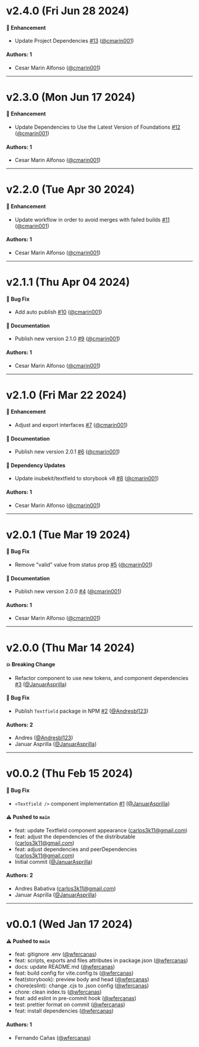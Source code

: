 # v2.4.0 (Fri Jun 28 2024)

#### 🚀 Enhancement

- Update Project Dependencies [#13](https://github.com/selsa-inube/inubekit-textfield/pull/13) ([@cmarin001](https://github.com/cmarin001))

#### Authors: 1

- Cesar Marin Alfonso ([@cmarin001](https://github.com/cmarin001))

---

# v2.3.0 (Mon Jun 17 2024)

#### 🚀 Enhancement

- Update Dependencies to Use the Latest Version of Foundations [#12](https://github.com/selsa-inube/inubekit-textfield/pull/12) ([@cmarin001](https://github.com/cmarin001))

#### Authors: 1

- Cesar Marin Alfonso ([@cmarin001](https://github.com/cmarin001))

---

# v2.2.0 (Tue Apr 30 2024)

#### 🚀 Enhancement

- Update workflow in order to avoid merges with failed builds [#11](https://github.com/selsa-inube/inubekit-textfield/pull/11) ([@cmarin001](https://github.com/cmarin001))

#### Authors: 1

- Cesar Marin Alfonso ([@cmarin001](https://github.com/cmarin001))

---

# v2.1.1 (Thu Apr 04 2024)

#### 🐛 Bug Fix

- Add auto publish [#10](https://github.com/selsa-inube/inubekit-textfield/pull/10) ([@cmarin001](https://github.com/cmarin001))

#### 📝 Documentation

- Publish new version 2.1.0 [#9](https://github.com/selsa-inube/inubekit-textfield/pull/9) ([@cmarin001](https://github.com/cmarin001))

#### Authors: 1

- Cesar Marin Alfonso ([@cmarin001](https://github.com/cmarin001))

---

# v2.1.0 (Fri Mar 22 2024)

#### 🚀 Enhancement

- Adjust and export interfaces [#7](https://github.com/selsa-inube/inubekit-textfield/pull/7) ([@cmarin001](https://github.com/cmarin001))

#### 📝 Documentation

- Publish new version 2.0.1 [#6](https://github.com/selsa-inube/inubekit-textfield/pull/6) ([@cmarin001](https://github.com/cmarin001))

#### 🔩 Dependency Updates

- Update inubekit/textfield to storybook v8 [#8](https://github.com/selsa-inube/inubekit-textfield/pull/8) ([@cmarin001](https://github.com/cmarin001))

#### Authors: 1

- Cesar Marin Alfonso ([@cmarin001](https://github.com/cmarin001))

---

# v2.0.1 (Tue Mar 19 2024)

#### 🐛 Bug Fix

- Remove "valid" value from status prop [#5](https://github.com/selsa-inube/inubekit-textfield/pull/5) ([@cmarin001](https://github.com/cmarin001))

#### 📝 Documentation

- Publish new version 2.0.0 [#4](https://github.com/selsa-inube/inubekit-textfield/pull/4) ([@cmarin001](https://github.com/cmarin001))

#### Authors: 1

- Cesar Marin Alfonso ([@cmarin001](https://github.com/cmarin001))

---

# v2.0.0 (Thu Mar 14 2024)

#### 💥 Breaking Change

- Refactor component to use new tokens, and component dependencies [#3](https://github.com/selsa-inube/inubekit-textfield/pull/3) ([@JanuarAsprilla](https://github.com/JanuarAsprilla))

#### 🐛 Bug Fix

- Publish `Textfield` package in NPM [#2](https://github.com/selsa-inube/inubekit-textfield/pull/2) ([@Andresbl123](https://github.com/Andresbl123))

#### Authors: 2

- Andres ([@Andresbl123](https://github.com/Andresbl123))
- Januar Asprilla  ([@JanuarAsprilla](https://github.com/JanuarAsprilla))

---

# v0.0.2 (Thu Feb 15 2024)

#### 🐛 Bug Fix

- `<Textfield />` component implementation [#1](https://github.com/selsa-inube/inubekit-textfield/pull/1) ([@JanuarAsprilla](https://github.com/JanuarAsprilla))

#### ⚠️ Pushed to `main`

- feat: update Textfield component appearance (carlos3k11@gmail.com)
- feat: adjust the dependencies of the distributable (carlos3k11@gmail.com)
- feat: adjust dependencies and peerDependencies (carlos3k11@gmail.com)
- Initial commit ([@JanuarAsprilla](https://github.com/JanuarAsprilla))

#### Authors: 2

- Andres Babativa (carlos3k11@gmail.com)
- Januar Asprilla  ([@JanuarAsprilla](https://github.com/JanuarAsprilla))

---

# v0.0.1 (Wed Jan 17 2024)

#### ⚠️ Pushed to `main`

- feat: gitignore .env ([@wfercanas](https://github.com/wfercanas))
- feat: scripts, exports and files attributes in package.json ([@wfercanas](https://github.com/wfercanas))
- docs: update README.md ([@wfercanas](https://github.com/wfercanas))
- feat: build config for vite.config.ts ([@wfercanas](https://github.com/wfercanas))
- feat(storybook): preview body and head ([@wfercanas](https://github.com/wfercanas))
- chore(eslint): change .cjs to .json config ([@wfercanas](https://github.com/wfercanas))
- chore: clean index.ts ([@wfercanas](https://github.com/wfercanas))
- feat: add eslint in pre-commit hook ([@wfercanas](https://github.com/wfercanas))
- test: prettier format on commit ([@wfercanas](https://github.com/wfercanas))
- feat: install dependencies ([@wfercanas](https://github.com/wfercanas))

#### Authors: 1

- Fernando Cañas ([@wfercanas](https://github.com/wfercanas))
